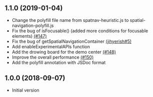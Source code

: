 ## 1.1.0 (2019-01-04)

* Change the polyfill file name from spatnav-heuristic.js to spatial-navigation-polyfill.js
* Fix the bug of isFocusable() (added more conditions for focusable elements) [(#147)](https://github.com/WICG/spatial-navigation/pull/147)
* Fix the bug of getSpatialNavigationContainer [(jihyerish#5)](https://github.com/jihyerish/spatial-navigation/pull/5)
* Add enableExperimentalAPIs function
* Add the drowing board for the demo center [(#148)](https://github.com/WICG/spatial-navigation/pull/148)
* Improve the overall performance [(#150)](https://github.com/WICG/spatial-navigation/pull/150)
* Add the polyfill annotation with JSDoc format

## 1.0.0 (2018-09-07)

* Initial version
